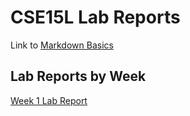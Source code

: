 # CSE15L Lab Reports

Link to [Markdown Basics](https://rar001.github.io/cse15l-lab-reports/markdownbasics.html)

## Lab Reports by Week
[Week 1 Lab Report](https://rar001.github.io/cse15l-lab-reports/lab-report-1-week-2.html)

